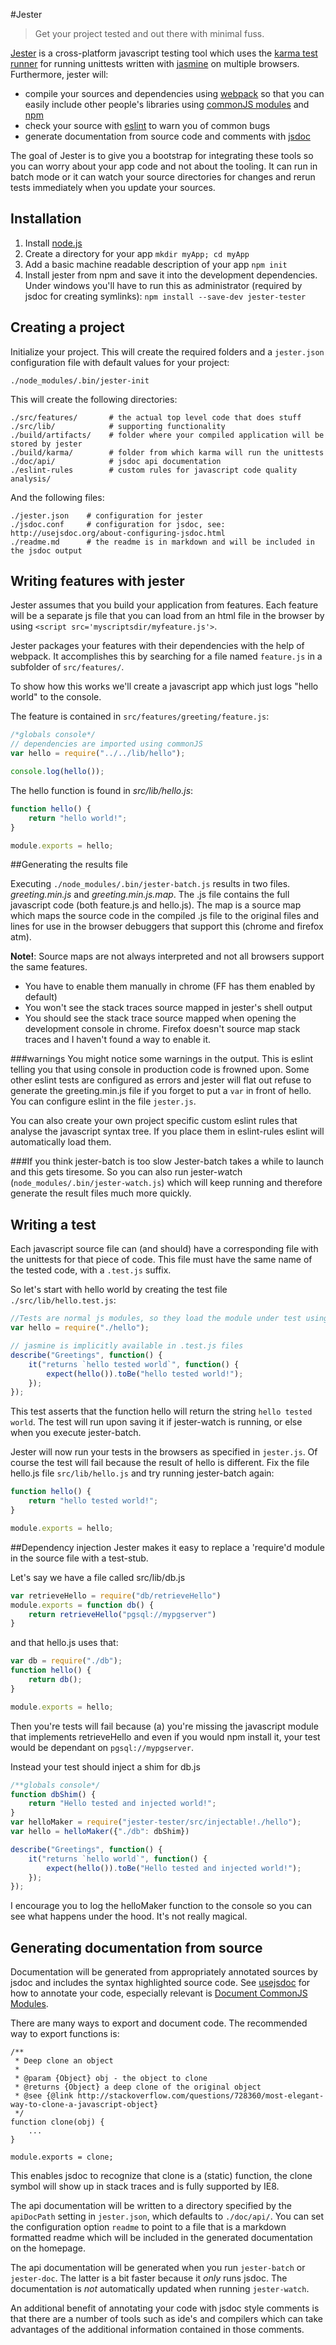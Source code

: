 #Jester

>Get your project tested and out there with minimal fuss.

[Jester](https://www.npmjs.org/package/jester-tester) is a cross-platform javascript testing tool which uses the [karma test runner][] for running unittests written with [jasmine][] on multiple browsers. Furthermore, jester will:

* compile your sources and dependencies using [webpack][] so that you can easily include other people's libraries using [commonJS modules][] and [npm][]
* check your source with [eslint][] to warn you of common bugs
* generate documentation from source code and comments with [jsdoc](http://usejsdoc.org/)

The goal of Jester is to give you a bootstrap for integrating these tools so you can worry about your app code and not about the tooling. It can run in batch mode or it can watch your source directories for changes and rerun tests immediately when you update your sources.

## Installation

 1. Install [node.js](http://nodejs.org/download/)
 2. Create a directory for your app `mkdir myApp; cd myApp`
 3. Add a basic machine readable description of your app `npm init`
 4. Install jester from npm and save it into the development dependencies. Under windows you'll have to run this as administrator (required by jsdoc for creating symlinks): 
    `npm install --save-dev jester-tester`

## Creating a project

Initialize your project. This will create the required folders and
a `jester.json` configuration file with default values for your project:

    ./node_modules/.bin/jester-init

This will create the following directories:

    ./src/features/       # the actual top level code that does stuff
    ./src/lib/            # supporting functionality
    ./build/artifacts/    # folder where your compiled application will be stored by jester
    ./build/karma/        # folder from which karma will run the unittests
    ./doc/api/            # jsdoc api documentation
    ./eslint-rules        # custom rules for javascript code quality analysis/

And the following files:

    ./jester.json    # configuration for jester
    ./jsdoc.conf     # configuration for jsdoc, see: http://usejsdoc.org/about-configuring-jsdoc.html
    ./readme.md      # the readme is in markdown and will be included in the jsdoc output

## Writing features with jester

Jester assumes that you build your application from features. Each feature will
be a separate js file that you can load from an html file in the browser by
using `<script src='myscriptsdir/myfeature.js'>`.

Jester packages your features with their dependencies with the help of webpack.
It accomplishes this by searching for a file named `feature.js` in a subfolder
of `src/features/`.

To show how this works we'll create a javascript app which just logs "hello
world" to the console.

The feature is contained in `src/features/greeting/feature.js`:

```javascript
/*globals console*/
// dependencies are imported using commonJS
var hello = require("../../lib/hello");

console.log(hello());
```

The hello function is found in *src/lib/hello.js*:

```javascript
function hello() {
    return "hello world!";
}

module.exports = hello;
```

##Generating the results file

Executing `./node_modules/.bin/jester-batch.js` results in two files.
*greeting.min.js* and *greeting.min.js.map*. The .js file contains the full
javascript code (both feature.js and hello.js). The map is a source map which
maps the source code in the compiled .js file to the original files and lines
for use in the browser debuggers that support this (chrome and firefox atm).

**Note!**: Source maps are not always interpreted and not all browsers support
the same features.

 * You have to enable them manually in chrome (FF has them enabled by default)
 * You won't see the stack traces source mapped in jester's shell output
 * You should see the stack trace source mapped when opening the development
   console in chrome. Firefox doesn't source map stack traces and I haven't
   found a way to enable it.

###warnings
You might notice some warnings in the output. This is eslint telling you that
using console in production code is frowned upon. Some other eslint tests are
configured as errors and jester will flat out refuse to generate the
greeting.min.js file if you forget to put a `var` in front of hello. You can
configure eslint in the file `jester.js`.

You can also create your own project specific custom eslint rules that analyse
the javascript syntax tree. If you place them in eslint-rules eslint will
automatically load them.

###If you think jester-batch is too slow
Jester-batch takes a while to launch and this gets tiresome. So you can also run
jester-*w*atch (`node_modules/.bin/jester-watch.js`) which will keep running and
therefore generate the result files much more quickly.

## Writing a test
Each javascript source file can (and should) have a corresponding file with the
unittests for that piece of code. This file must have the same name of the
tested code, with a `.test.js` suffix.

So let's start with hello world by creating the test file
`./src/lib/hello.test.js`:

```javascript
//Tests are normal js modules, so they load the module under test using commonJS
var hello = require("./hello");

// jasmine is implicitly available in .test.js files
describe("Greetings", function() {
    it("returns `hello tested world`", function() {
        expect(hello()).toBe("hello tested world!");
    });
});
```

This test asserts that the function hello will return the string `hello tested world`.
The test will run upon saving it if jester-watch is running, or else when you 
execute jester-batch.

Jester will now run your tests in the browsers as specified in `jester.js`. Of
course the test will fail because the result of hello is different. Fix the file
hello.js file `src/lib/hello.js` and try running jester-batch again:

```javascript
function hello() {
    return "hello tested world!";
}

module.exports = hello;
```

##Dependency injection
Jester makes it easy to replace a 'require'd module in the source file with a
test-stub. 

Let's say we have a file called src/lib/db.js
```javascript
var retrieveHello = require("db/retrieveHello")
module.exports = function db() {
    return retrieveHello("pgsql://mypgserver")
}
```

and that hello.js uses that:
```javascript
var db = require("./db");
function hello() {
    return db();
}

module.exports = hello;
```
Then you're tests will fail because (a) you're missing the javascript module
that implements retrieveHello and even if you would npm install it, your test
would be dependant on `pgsql://mypgserver`.

Instead your test should inject a shim for db.js

```javascript
/**globals console*/
function dbShim() {
    return "Hello tested and injected world!";
}
var helloMaker = require("jester-tester/src/injectable!./hello");
var hello = helloMaker({"./db": dbShim})

describe("Greetings", function() {
    it("returns `hello world`", function() {
        expect(hello()).toBe("Hello tested and injected world!");
    });
});
```
I encourage you to log the helloMaker function to the console so you can see
what happens under the hood. It's not really magical.

[jester-tester npm]: https://www.npmjs.org/package/jester-tester
[commonJS modules]: http://wiki.commonjs.org/wiki/Modules/1.1
[eslint]: https://github.com/eslint/eslint
[karma test runner]: http://karma-runner.github.io/0.10/index.html
[webpack]: https://github.com/webpack/webpack
[jasmine]: http://jasmine.github.io/2.0/introduction.html
[npm]: https://www.npmjs.org/doc/cli/npm.html

## Generating documentation from source

Documentation will be generated from appropriately annotated sources by jsdoc and includes the syntax highlighted source code. See [usejsdoc](http://usejsdoc.org/) for how to annotate your code, especially relevant is [Document CommonJS Modules](http://usejsdoc.org/howto-commonjs-modules.html). 

There are many ways to export and document code. The recommended way to export functions is:

    /**  
     * Deep clone an object
     *
     * @param {Object} obj - the object to clone
     * @returns {Object} a deep clone of the original object 
     * @see {@link http://stackoverflow.com/questions/728360/most-elegant-way-to-clone-a-javascript-object}
     */
	function clone(obj) {
        ...
	}

    module.exports = clone;

This enables jsdoc to recognize that clone is a (static) function, the clone symbol will show up in stack traces and is fully supported by IE8.

The api documentation will be written to a directory specified by the `apiDocPath` setting in `jester.json`, which defaults to `./doc/api/`. You can set the configuration option `readme` to point to a file that is a markdown formatted readme which will be included in the generated documentation on the homepage. 

The api documentation will be generated when you run `jester-batch` or `jester-doc`. The latter is a bit faster because it *only* runs jsdoc. The documentation is *not* automatically updated when running `jester-watch`. 

An additional benefit of annotating your code with jsdoc style comments is that there are a number of tools such as ide's and compilers which can take advantages of the additional information contained in those comments.